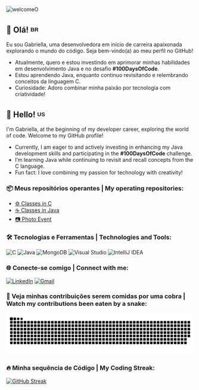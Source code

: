 <img src="https://github.com/user-attachments/assets/ffc45e27-2a46-42be-ada4-76cf6342a438" alt="welcomeO" />

## 👋 Olá! <sup><sub><b><span style="font-size: 15px; font-family: Arial, sans-serif;">BR</span></b></sub></sup>

Eu sou Gabriella, uma desenvolvedora em início de carreira apaixonada explorando o mundo do código. Seja bem-vindo(a) ao meu perfil no GitHub!

- Atualmente, quero e estou investindo em aprimorar minhas habilidades em desenvolvimento Java e no desafio **#100DaysOfCode**.
- Estou aprendendo Java, enquanto continuo revisitando e relembrando conceitos da linguagem C.
- Curiosidade: Adoro combinar minha paixão por tecnologia com criatividade!

## 👋 Hello! <sup><sub><b><span style="font-size: 15px; font-family: Arial, sans-serif;">US</span></b></sub></sup>

I'm Gabriella, at the beginning of my developer career, exploring the world of code. Welcome to my GitHub profile!

- Currently, I am eager to and actively investing in enhancing my Java development skills and participating in the **#100DaysOfCode** challenge.
- I’m learning Java while continuing to revisit and recall concepts from the C language.
- Fun fact: I love combining my passion for technology with creativity!

### 📦 Meus repositórios operantes | My operating repositories:
- [⚙️ Classes in C](https://github.com/gabriellatcc/Classes-in-C)
- [☕ Classes in Java](https://github.com/gabriellatcc/Classes-in-Java)
- [📷 Photo Event](https://github.com/gabriellatcc/PhotoEvent)

### 🛠️ Tecnologias e Ferramentas | Technologies and Tools:
![C](icons/c.png)
![Java](icons/java.png)
![MongoDB](icons/mongodb.png)
![Visual Studio](icons/visual-studio.png) 
![IntelliJ IDEA](icons/intellij.png) 


### 🌐 Conecte-se comigo | Connect with me:
[![LinkedIn](https://img.shields.io/badge/LinkedIn-blue?style=for-the-badge&logo=linkedin)](https://www.linkedin.com/in/gabriella-t-9b000b236/)
[![Gmail](https://img.shields.io/badge/Gmail-%23D14836?style=for-the-badge&logo=gmail&logoColor=white)](mailto:gabriellatccorrea@gmail.com)

### 🐍 Veja minhas contribuições serem comidas por uma cobra | Watch my contributions been eaten by a snake:
![Snake animation](https://raw.githubusercontent.com/6b11h/6b11h/output/snake.svg)

### 🔥 Minha sequência de Código | My Coding Streak:
[![GitHub Streak](https://github-readme-streak-stats.herokuapp.com?user=gabriellatcc&theme=midnight-purple&card_width=494)](https://git.io/streak-stats)
